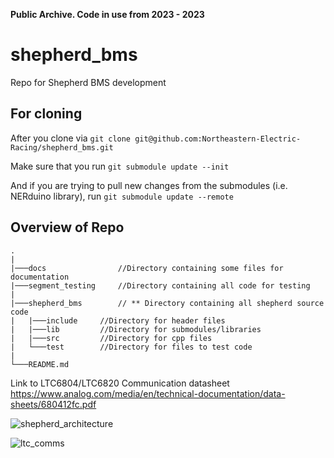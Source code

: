 **Public Archive. Code in use from 2023 - 2023**

# shepherd_bms
Repo for Shepherd BMS development

## For cloning

After you clone via ```git clone git@github.com:Northeastern-Electric-Racing/shepherd_bms.git```

Make sure that you run ```git submodule update --init```

And if you are trying to pull new changes from the submodules (i.e. NERduino library), run
```git submodule update --remote```

## Overview of Repo
```
.
|
|───docs                //Directory containing some files for documentation
|───segment_testing     //Directory containing all code for testing
|
|───shepherd_bms        // ** Directory containing all shepherd source code
|   |───include     //Directory for header files
|   |───lib         //Directory for submodules/libraries
|   |───src         //Directory for cpp files
|   └───test        //Directory for files to test code
|
└───README.md
```

Link to LTC6804/LTC6820 Communication datasheet
https://www.analog.com/media/en/technical-documentation/data-sheets/680412fc.pdf

![shepherd_architecture](https://github.com/Northeastern-Electric-Racing/shepherd_bms/blob/main/docs/shepherd_architecture.svg)

![ltc_comms](https://github.com/Northeastern-Electric-Racing/shepherd_bms/blob/main/docs/LTC6820_comms_overview.drawio.svg)
